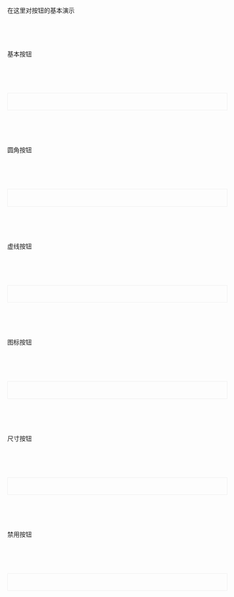 <div>在这里对按钮的基本演示</div>
<script setup>
import demo1 from './demo1.vue';
import demo2 from './demo2.vue';
import demo3 from './demo3.vue';
import demo4 from './demo4.vue';
import demo5 from './demo5.vue';
import demo6 from './demo6.vue';
import DOC from '@/components/docview.vue';
import codeds from '../../../src/components/codeds.vue';
const propDoc =  [
  [ "type","类型","string","default / primary / info / success / warning / danger","default",],
  ["tsy", "是否虚线为按钮", "boolean", "-", "false"],
  ["sizes", "大小", "string", "small /  big", "default"],
  ["round", "是否为圆角按钮", "boolean", "-", "false"],
  ["icon", "图标按钮", "boolean", "-", "false"],
  ["dis", "是否禁用", "boolean", "-", "fasle"],
];
</script>
<div class="btndoc1">基本按钮</div>
<div class="btndoc2">
<demo1></demo1>
</div>
<div class="btndoc1">圆角按钮</div>
<div class="btndoc2">
<demo2></demo2>
</div>
<div class="btndoc1">虚线按钮</div>
<div class="btndoc2">
<demo3></demo3>
</div>
<div class="btndoc1">图标按钮</div>
<div class="btndoc2">
<demo4></demo4>
</div>
<div class="btndoc1">尺寸按钮</div>
<div class="btndoc2">
<demo5></demo5>
</div>
<div class="btndoc1">禁用按钮</div>
<div class="btndoc2">
<demo6></demo6>
</div>
<div>
<div class="btndoc1">
<DOC title="属性" type=prop :body="propDoc"></DOC>
</div>
</div>
<style>
    .btndoc2{
        display:"block";
        border:1px solid #f0f0f0;
        /* height:20vh; */
        padding:2vw;
        margin-top:2vh;
    }
    .btndoc1{
        margin-top:2vh;
    }
</style>
